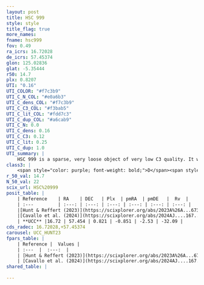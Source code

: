 ```yaml
---
layout: post
title: HSC 999
style: style
title_flag: true
more_names: 
fname: hsc999
fov: 0.49
ra_icrs: 16.72028
de_icrs: 57.45374
glon: 125.02836
glat: -5.35444
r50: 14.7
plx: 0.8207
UTI: "0.16"
UTI_COLOR: "#f7c3b9"
UTI_C_N_COL: "#e0a6b3"
UTI_C_dens_COL: "#f7c3b9"
UTI_C_C3_COL: "#f3bab5"
UTI_C_lit_COL: "#fdd7c3"
UTI_C_dup_COL: "#a6cab9"
UTI_C_N: 0.0
UTI_C_dens: 0.16
UTI_C_C3: 0.12
UTI_C_lit: 0.25
UTI_C_dup: 1.0
UTI_summary: |
    HSC 999 is a sparse, very loose object of very low C3 quality. It was recently reported in the literature.<br><br><span style="color: #99180f; font-weight: bold;">Warning: </span>contains less than 25 stars with <i>P>0.5</i> estimated.
class3: |
    <span style="color: purple; font-weight: bold;">D</span><span style="color: red; font-weight: bold;">C</span>
r_50_val: 14.7
N_50_val: 22
scix_url: HSC%20999
posit_table: |
    | Reference    | RA    | DEC   | Plx  | pmRA  | pmDE   |  Rv  |
    | :---         | :---: | :---: | :---: | :---: | :---: | :---: |
    |[Hunt & Reffert (2023)](https://scixplorer.org/abs/2023A%26A...673A.114H) | 17.068 | 57.485 | 0.82 | -0.877 | -2.525 | -24.895 |
    |[Cavallo et al. (2024)](https://scixplorer.org/abs/2024AJ....167...12C) | 16.223 | 57.445 | 0.82 | -- | -- | -- |
    | **UCC** |16.72 | 57.454 | 0.821 | -0.851 | -2.53 | -32.09 | 
cds_radec: 16.72028,+57.45374
carousel: UCC_HUNT23
fpars_table: |
    | Reference |  Values |
    | :---  |  :---:  |
    | [Hunt & Reffert (2023)](https://scixplorer.org/abs/2023A%26A...673A.114H) | `AV50=0.774, diffAV50=0.768, MOD50=10.375, logAge50=8.384` |
    | [Cavallo et al. (2024)](https://scixplorer.org/abs/2024AJ....167...12C) | `AV50=1.21, dMod50=10.62, logAge50=8.4, [Fe/H]50=-0.11` |
shared_table: |
    
---
```

